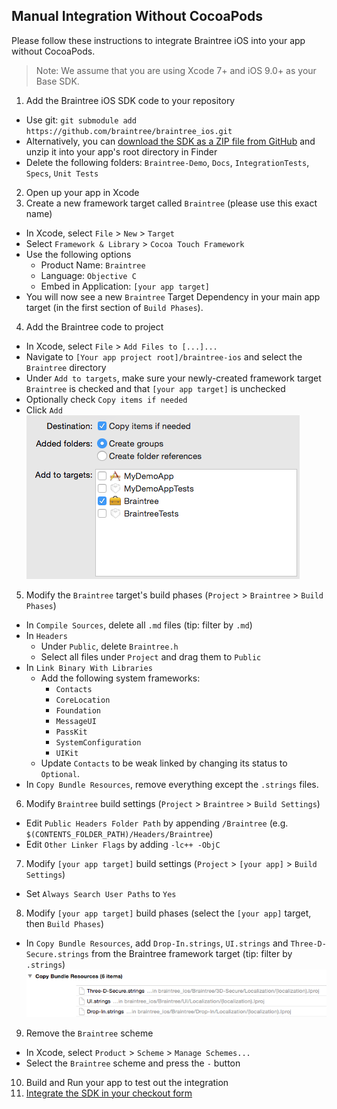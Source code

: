 Manual Integration Without CocoaPods
------------------------------------

Please follow these instructions to integrate Braintree iOS into your app without CocoaPods.

> Note: We assume that you are using Xcode 7+ and iOS 9.0+ as your Base SDK.

1. Add the Braintree iOS SDK code to your repository
  - Use git: `git submodule add https://github.com/braintree/braintree_ios.git`
  - Alternatively, you can [download the SDK as a ZIP file from GitHub](https://github.com/braintree/braintree_ios/archive/master.zip) and unzip it into your app's root directory in Finder
  - Delete the following folders: `Braintree-Demo`, `Docs`, `IntegrationTests`, `Specs`, `Unit Tests`
2. Open up your app in Xcode
3. Create a new framework target called `Braintree` (please use this exact name)
  - In Xcode, select `File` > `New` > `Target`
  - Select `Framework & Library` > `Cocoa Touch Framework`
  - Use the following options
    - Product Name: `Braintree`
    - Language: `Objective C`
    - Embed in Application: `[your app target]`
  - You will now see a new `Braintree` Target Dependency in your main app target (in the first section of `Build Phases`).
4. Add the Braintree code to project
  - In Xcode, select `File` > `Add Files to [...]...`
  - Navigate to `[Your app project root]/braintree-ios` and select the `Braintree` directory
  - Under `Add to targets`, make sure your newly-created framework target `Braintree` is checked and that `[your app target]` is unchecked
  - Optionally check `Copy items if needed`
  - Click `Add`
    ![Screenshot of adding the Braintree files to Braintree target](screenshot_add_files.png)
5. Modify the `Braintree` target's build phases (`Project` > `Braintree` > `Build Phases`)
  - In `Compile Sources`, delete all `.md` files (tip: filter by `.md`)
  - In `Headers`
    - Under `Public`, delete `Braintree.h`
    - Select all files under `Project` and drag them to `Public`
  - In `Link Binary With Libraries`
    - Add the following system frameworks:
      - `Contacts`
      - `CoreLocation`
      - `Foundation`
      - `MessageUI`
      - `PassKit`
      - `SystemConfiguration`
      - `UIKit`
    - Update `Contacts` to be weak linked by changing its status to `Optional`.
  - In `Copy Bundle Resources`, remove everything except the `.strings` files.
6. Modify `Braintree` build settings (`Project` > `Braintree` > `Build Settings`)
  - Edit `Public Headers Folder Path` by appending `/Braintree` (e.g. `$(CONTENTS_FOLDER_PATH)/Headers/Braintree`)
  - Edit `Other Linker Flags` by adding `-lc++ -ObjC`
7. Modify `[your app target]` build settings (`Project` > `[your app]` > `Build Settings`)
  - Set `Always Search User Paths` to `Yes`
8. Modify `[your app target]` build phases (select the `[your app]` target, then `Build Phases`)
  - In `Copy Bundle Resources`, add `Drop-In.strings`, `UI.strings` and `Three-D-Secure.strings` from the Braintree framework target (tip: filter by `.strings`)
  ![Screenshot of copying bundle resources for i18n](screenshot_copy_bundles.png)
9. Remove the `Braintree` scheme
  - In Xcode, select `Product` > `Scheme` > `Manage Schemes...`
  - Select the `Braintree` scheme and press the `-` button
10. Build and Run your app to test out the integration
11. [Integrate the SDK in your checkout form](https://developers.braintreepayments.com/ios/start/overview)

